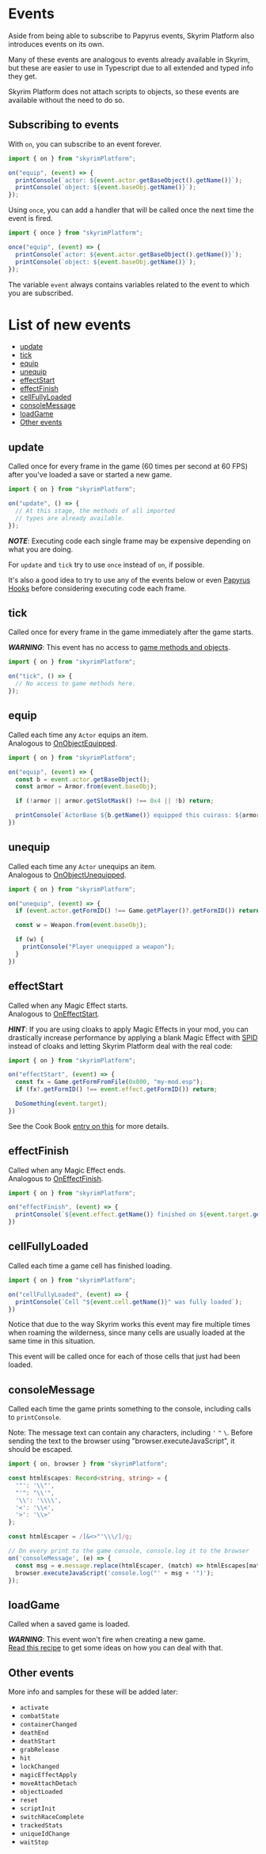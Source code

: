 # Events

Aside from being able to subscribe to Papyrus events, Skyrim Platform also introduces events on its own.

Many of these events are analogous to events already available in Skyrim, but these are easier to use in Typescript due to all extended and typed info they get.

Skyrim Platform does not attach scripts to objects, so these events are available without the need to do so.

## Subscribing to events

With `on`, you can subscribe to an event forever.

```typescript
import { on } from "skyrimPlatform";

on("equip", (event) => {
  printConsole(`actor: ${event.actor.getBaseObject().getName()}`);
  printConsole(`object: ${event.baseObj.getName()}`);
});
```

Using `once`, you can add a handler that will be called once the next time the event is fired.

```typescript
import { once } from "skyrimPlatform";

once("equip", (event) => {
  printConsole(`actor: ${event.actor.getBaseObject().getName()}`);
  printConsole(`object: ${event.baseObj.getName()}`);
});
```

The variable `event` always contains variables related to the event to which you are subscribed.

# List of new events

  - [update](#update)
  - [tick](#tick)
  - [equip](#equip)
  - [unequip](#unequip)
  - [effectStart](#effectstart)
  - [effectFinish](#effectfinish)
  - [cellFullyLoaded](#cellFullyLoaded)
  - [consoleMessage](#consoleMessage)
  - [loadGame](#loadgame)
  - [Other events](#other-events)

 ## update

 Called once for every frame in the game (60 times per second at 60 FPS) after you've loaded a save or started a new game.

```typescript
import { on } from "skyrimPlatform";

on("update", () => {
  // At this stage, the methods of all imported
  // types are already available.
});
```

***NOTE***: Executing code each single frame may be expensive depending on what you are doing.

For `update` and `tick` try to use `once` instead of `on`, if possible.

It's also a good idea to try to use any of the events below or even [Papyrus Hooks][Events] before considering executing code each frame.

## tick

Called once for every frame in the game immediately after the game starts.

***WARNING***: This event has no access to [game methods and objects][Papyrus].

```typescript
import { on } from "skyrimPlatform";

on("tick", () => {
  // No access to game methods here.
});
```

## equip

Called each time any `Actor` equips an item.\
Analogous to [OnObjectEquipped][OnObjectEquipped].

```typescript
import { on } from "skyrimPlatform";

on("equip", (event) => {
  const b = event.actor.getBaseObject();
  const armor = Armor.from(event.baseObj);

  if (!armor || armor.getSlotMask() !== 0x4 || !b) return;

  printConsole(`ActorBase ${b.getName()} equipped this cuirass: ${armor.getName()}`);
})
```

## unequip

Called each time any `Actor` unequips an item.\
Analogous to [OnObjectUnequipped][OnObjectUnequipped].

```typescript
import { on } from "skyrimPlatform";

on("unequip", (event) => {
  if (event.actor.getFormID() !== Game.getPlayer()?.getFormID()) return;

  const w = Weapon.from(event.baseObj);

  if (w) {
    printConsole("Player unequipped a weapon");
  }
})
```

## effectStart

Called when any Magic Effect starts.\
Analogous to [OnEffectStart][OnEffectStart].

***HINT***: If you are using cloaks to apply Magic Effects in your mod, you can drastically increase performance by applying a blank Magic Effect with [SPID][SPID] instead of cloaks and letting Skyrim Platform deal with the real code:

```typescript
import { on } from "skyrimPlatform";

on("effectStart", (event) => {
  const fx = Game.getFormFromFile(0x800, "my-mod.esp");
  if (fx?.getFormID() !== event.effect.getFormID()) return;

  DoSomething(event.target);
})
```

See the Cook Book [entry on this][Cloaks] for more details.

## effectFinish

Called when any Magic Effect ends.\
Analogous to [OnEffectFinish][OnEffectFinish].

```typescript
import { on } from "skyrimPlatform";

on("effectFinish", (event) => {
  printConsole(`${event.effect.getName()} finished on ${event.target.getName()}`);
})
```

## cellFullyLoaded

Called each time a game cell has finished loading.

```typescript
import { on } from "skyrimPlatform";

on("cellFullyLoaded", (event) => {
  printConsole(`Cell "${event.cell.getName()}" was fully loaded`);
})
```

Notice that due to the way Skyrim works this event may fire multiple times when roaming the wilderness, since many cells are usually loaded at the same time in this situation.

This event will be called once for each of those cells that just had been loaded.

## consoleMessage

Called each time the game prints something to the console, including calls to `printConsole`.

Note: The message text can contain any characters, including `'` `"` `\`.
Before sending the text to the browser using "browser.executeJavaScript", it should be escaped.

```typescript
import { on, browser } from "skyrimPlatform";

const htmlEscapes: Record<string, string> = {
  '"': '\\"',
  "'": "\\'",
  '\\': '\\\\',
  '<': '\\<',
  '>': '\\>'
};

const htmlEscaper = /[&<>"'\\\/]/g;

// On every print to the game console, console.log it to the browser
on('consoleMessage', (e) => {
  const msg = e.message.replace(htmlEscaper, (match) => htmlEscapes[match]);
  browser.executeJavaScript('console.log("' + msg + '")');
});
```

## loadGame

Called when a saved game is loaded.

***WARNING***: This event won't fire when creating a new game.\
[Read this recipe][PluginInit] to get some ideas on how you can deal with that.

## Other events

More info and samples for these will be added later:

- `activate`
- `combatState`
- `containerChanged`
- `deathEnd`
- `deathStart`
- `grabRelease`
- `hit`
- `lockChanged`
- `magicEffectApply`
- `moveAttachDetach`
- `objectLoaded`
- `reset`
- `scriptInit`
- `switchRaceComplete`
- `trackedStats`
- `uniqueIdChange`
- `waitStop`

[Cloaks]: cookbook.md#getting-rid-of-cloaks
[Events]: events.md
[OnEffectFinish]: https://www.creationkit.com/index.php?title=OnEffectFinish_-_ActiveMagicEffect
[OnEffectStart]: https://www.creationkit.com/index.php?title=OnEffectStart_-_ActiveMagicEffect
[OnObjectEquipped]: https://www.creationkit.com/index.php?title=OnObjectEquipped_-_Actor
[OnObjectUnequipped]: https://www.creationkit.com/index.php?title=OnObjectUnequipped_-_Actor
[Papyrus]: papyrus.md
[PluginInit]: cookbook.md#plugin-initialization
[SPID]: https://www.nexusmods.com/skyrimspecialedition/mods/36869
